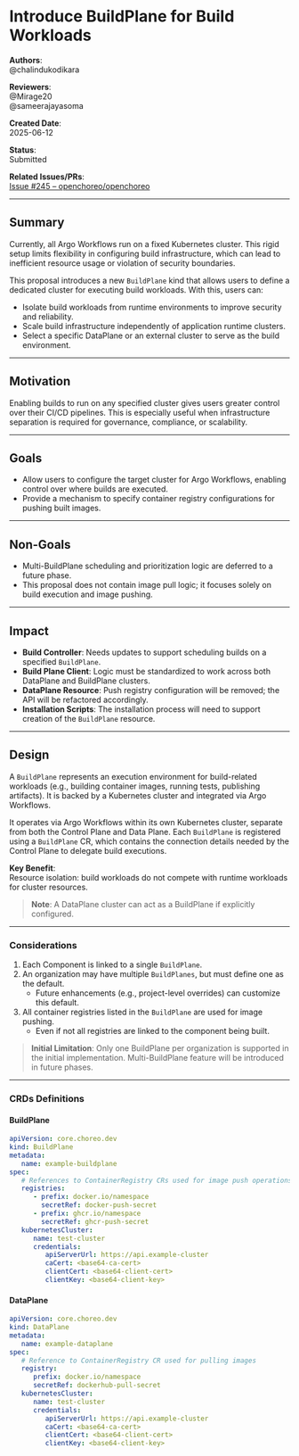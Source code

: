 # Introduce BuildPlane for Build Workloads

**Authors**:  
@chalindukodikara

**Reviewers**:  
@Mirage20  
@sameerajayasoma

**Created Date**:  
2025-06-12

**Status**:  
Submitted

**Related Issues/PRs**:  
[Issue #245 – openchoreo/openchoreo](https://github.com/openchoreo/openchoreo/issues/245)

---

## Summary

Currently, all Argo Workflows run on a fixed Kubernetes cluster. This rigid setup limits flexibility in configuring build infrastructure, which can lead to inefficient resource usage or violation of security boundaries.

This proposal introduces a new `BuildPlane` kind that allows users to define a dedicated cluster for executing build workloads. With this, users can:

- Isolate build workloads from runtime environments to improve security and reliability.
- Scale build infrastructure independently of application runtime clusters.
- Select a specific DataPlane or an external cluster to serve as the build environment.

---

## Motivation

Enabling builds to run on any specified cluster gives users greater control over their CI/CD pipelines. This is especially useful when infrastructure separation is required for governance, compliance, or scalability.

---

## Goals

- Allow users to configure the target cluster for Argo Workflows, enabling control over where builds are executed.
- Provide a mechanism to specify container registry configurations for pushing built images.

---

## Non-Goals

- Multi-BuildPlane scheduling and prioritization logic are deferred to a future phase.
- This proposal does not contain image pull logic; it focuses solely on build execution and image pushing.

---

## Impact

- **Build Controller**: Needs updates to support scheduling builds on a specified `BuildPlane`.
- **Build Plane Client**: Logic must be standardized to work across both DataPlane and BuildPlane clusters.
- **DataPlane Resource**: Push registry configuration will be removed; the API will be refactored accordingly.
- **Installation Scripts**: The installation process will need to support creation of the `BuildPlane` resource.

---

## Design

A `BuildPlane` represents an execution environment for build-related workloads (e.g., building container images, running tests, publishing artifacts). It is backed by a Kubernetes cluster and integrated via Argo Workflows.

It operates via Argo Workflows within its own Kubernetes cluster, separate from both the Control Plane and Data Plane. Each `BuildPlane` is registered using a `BuildPlane` CR, which contains the connection details needed by the Control Plane to delegate build executions.

**Key Benefit**:  
Resource isolation: build workloads do not compete with runtime workloads for cluster resources.

> **Note**: A DataPlane cluster can act as a BuildPlane if explicitly configured.

---

### Considerations

1. Each Component is linked to a single `BuildPlane`.
2. An organization may have multiple `BuildPlanes`, but must define one as the default.
   - Future enhancements (e.g., project-level overrides) can customize this default.
3. All container registries listed in the `BuildPlane` are used for image pushing.
   - Even if not all registries are linked to the component being built.

> **Initial Limitation**: Only one BuildPlane per organization is supported in the initial implementation. Multi-BuildPlane feature will be introduced in future phases.

---

### CRDs Definitions

#### BuildPlane

```yaml
apiVersion: core.choreo.dev
kind: BuildPlane
metadata:
   name: example-buildplane
spec:
   # References to ContainerRegistry CRs used for image push operations
   registries:
      - prefix: docker.io/namespace
        secretRef: docker-push-secret
      - prefix: ghcr.io/namespace
        secretRef: ghcr-push-secret
   kubernetesCluster:
      name: test-cluster
      credentials:
         apiServerUrl: https://api.example-cluster
         caCert: <base64-ca-cert>
         clientCert: <base64-client-cert>
         clientKey: <base64-client-key>
```

#### DataPlane

```yaml
apiVersion: core.choreo.dev
kind: DataPlane
metadata:
   name: example-dataplane
spec:
   # Reference to ContainerRegistry CR used for pulling images
   registry:
      prefix: docker.io/namespace
      secretRef: dockerhub-pull-secret
   kubernetesCluster:
      name: test-cluster
      credentials:
         apiServerUrl: https://api.example-cluster
         caCert: <base64-ca-cert>
         clientCert: <base64-client-cert>
         clientKey: <base64-client-key>
```
